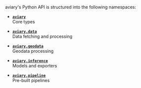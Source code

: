 <style>
  .md-sidebar--secondary { visibility: hidden }
</style>

aviary's Python API is structured into the following namespaces:

<div class="grid cards" markdown>

-   [**`aviary`**]<br />
    Core types

-   [**`aviary.data`**]<br />
    Data fetching and processing

-   [**`aviary.geodata`**]<br />
    Geodata processing

-   [**`aviary.inference`**]<br />
    Models and exporters

-   [**`aviary.pipeline`**]<br />
    Pre-built pipelines

</div>

  [**`aviary`**]: bounding_box.md
  [**`aviary.data`**]: data/data_fetcher/data_fetcher.md
  [**`aviary.geodata`**]: geodata/coordinates_filter/coordinates_filter.md
  [**`aviary.inference`**]: inference/exporter/exporter.md
  [**`aviary.pipeline`**]: pipeline/postprocessing_pipeline.md
